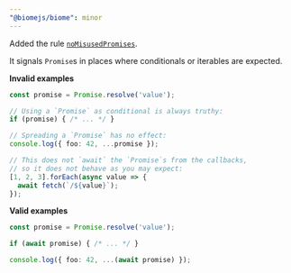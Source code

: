 ```yaml
---
"@biomejs/biome": minor
---
```


Added the rule [`noMisusedPromises`](https://biomejs.dev/linter/rules/no-misused-promises/).

It signals `Promise`s in places where conditionals or iterables are expected.

**Invalid examples**

```ts
const promise = Promise.resolve('value');

// Using a `Promise` as conditional is always truthy:
if (promise) { /* ... */ }

// Spreading a `Promise` has no effect:
console.log({ foo: 42, ...promise });

// This does not `await` the `Promise`s from the callbacks,
// so it does not behave as you may expect:
[1, 2, 3].forEach(async value => {
  await fetch(`/${value}`);
});
```

**Valid examples**

```ts
const promise = Promise.resolve('value');

if (await promise) { /* ... */ }

console.log({ foo: 42, ...(await promise) });
```
